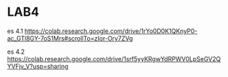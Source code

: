 # LAB4

es 4.1 https://colab.research.google.com/drive/1rYo0D0K1QKnyP0-ac_GTl8GY-7oS1Mrs#scrollTo=zIor-Ory7ZVg

es 4.2 https://colab.research.google.com/drive/1srf5yyKRgwYdRPWV0LpSeGV2QYVFjv_V?usp=sharing
